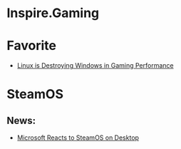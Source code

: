 # Inspire.Gaming
# Favorite
- [Linux is Destroying Windows in Gaming Performance](https://youtu.be/ajVvu9M2Y-I)

# SteamOS
## News:
- [Microsoft Reacts to SteamOS on Desktop](https://youtu.be/LnqyTy2hKqQ)
